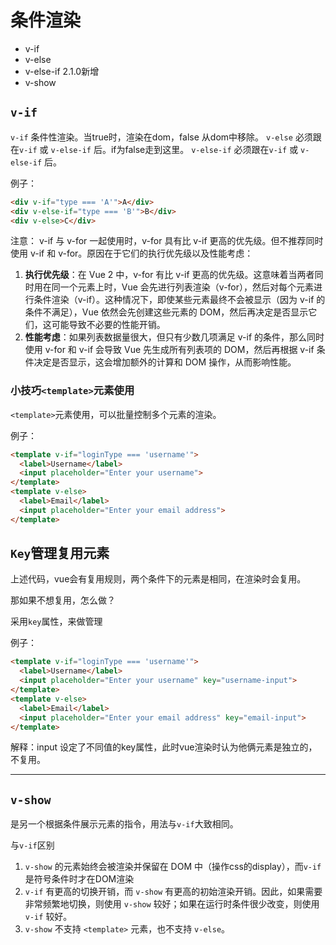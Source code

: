 # 条件渲染

* v-if
* v-else
* v-else-if 2.1.0新增
* v-show

## `v-if`

`v-if` 条件性渲染。当true时，渲染在dom，false 从dom中移除。
`v-else` 必须跟在`v-if` 或 `v-else-if` 后。if为false走到这里。
`v-else-if` 必须跟在`v-if` 或 `v-else-if` 后。

例子：

```html
<div v-if="type === 'A'">A</div>
<div v-else-if="type === 'B'">B</div>
<div v-else>C</div>
```

注意： v-if 与 v-for 一起使用时，v-for 具有比 v-if 更高的优先级。但不推荐同时使用 v-if 和 v-for。原因在于它们的执行优先级以及性能考虑：

1. **执行优先级**：在 Vue 2 中，v-for 有比 v-if 更高的优先级。这意味着当两者同时用在同一个元素上时，Vue 会先进行列表渲染（v-for），然后对每个元素进行条件渲染（v-if）。这种情况下，即使某些元素最终不会被显示（因为 v-if 的条件不满足），Vue 依然会先创建这些元素的 DOM，然后再决定是否显示它们，这可能导致不必要的性能开销。
2. **性能考虑**：如果列表数据量很大，但只有少数几项满足 v-if 的条件，那么同时使用 v-for 和 v-if 会导致 Vue 先生成所有列表项的 DOM，然后再根据 v-if 条件决定是否显示，这会增加额外的计算和 DOM 操作，从而影响性能。

### 小技巧`<template>`元素使用

`<template>`元素使用，可以批量控制多个元素的渲染。

例子：

```html
<template v-if="loginType === 'username'">
  <label>Username</label>
  <input placeholder="Enter your username">
</template>
<template v-else>
  <label>Email</label>
  <input placeholder="Enter your email address">
</template>
```

## `Key`管理复用元素

上述代码，vue会有复用规则，两个条件下的元素是相同，在渲染时会复用。

那如果不想复用，怎么做？

采用`key`属性，来做管理

例子：

```html
<template v-if="loginType === 'username'">
  <label>Username</label>
  <input placeholder="Enter your username" key="username-input">
</template>
<template v-else>
  <label>Email</label>
  <input placeholder="Enter your email address" key="email-input">
</template>
```

解释：input 设定了不同值的key属性，此时vue渲染时认为他俩元素是独立的，不复用。

---

## `v-show`

是另一个根据条件展示元素的指令，用法与`v-if`大致相同。

与`v-if`区别

1. `v-show` 的元素始终会被渲染并保留在 DOM 中（操作css的display），而`v-if`是符号条件时才在DOM渲染
2. `v-if` 有更高的切换开销，而 `v-show` 有更高的初始渲染开销。因此，如果需要非常频繁地切换，则使用 `v-show` 较好；如果在运行时条件很少改变，则使用 `v-if` 较好。
3. `v-show` 不支持 `<template>` 元素，也不支持 `v-else`。
